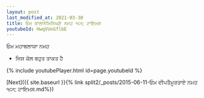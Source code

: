 ```yaml
---
layout: post
last_modified_at: 2021-03-30
title: ਓਮ ਕਾਲਾਨੇਮਿਨਿਘਣੇ ਨਮਹ ੧੦੮ ਟਾਇਮਸ
youtubeId: HwqVUnGflbE
---
```

 
 
 ਓਮ ਮਹਾਬਲਾਯਾ ਨਮਹ  
 
 -  ਜਿਸ ਕੋਲ ਬਹੁਤ ਤਾਕਤ ਹੈ 
 
  
 
  
 
 
 
 
 
 


{% include youtubePlayer.html id=page.youtubeId %}
 
[Next]({{ site.baseurl }}{% link  split2/_posts/2015-06-11-ਓਮ ਦੀਪਤੈਮੂਰਤਾਏ ਨਮਹ ੧੦੮ ਟਾਇਮਸ.md%})
 
